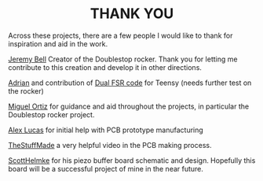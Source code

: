 
<h1 align="center">THANK YOU</h1>

Across these projects, there are a few people I would like to thank for inspiration and aid in the work.

[Jeremy Bell](http://jeremyseanbell.com) Creator of the Doublestop rocker. Thank you for letting me contribute to this creation and develop it in other directions.

[Adrian](https://forum.pjrc.com/members/41366-adrian) and contribution of [Dual FSR code](https://forum.pjrc.com/threads/31797-Teensy-FSR-based-MIDI-controller) for Teensy (needs further test on the rocker)

[Miguel Ortiz](https://miguel-ortiz.com) for guidance and aid throughout the projects, in particular the Doublestop rocker project.

[Alex Lucas](https://pure.qub.ac.uk/en/persons/alex-lucas-2) for initial help with PCB prototype manufacturing

[TheStuffMade](https://www.youtube.com/watch?v=9xczeQMj2dg) a very helpful video in the PCB making process.

[ScottHelmke](http://scotthelmke.com/Mint-box-buffer.html) for his piezo buffer board schematic and design. Hopefully this board will be a successful project of mine in the near future.
